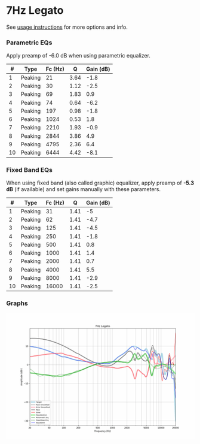 # 7Hz Legato
See [usage instructions](https://github.com/jaakkopasanen/AutoEq#usage) for more options and info.

### Parametric EQs
Apply preamp of -6.0 dB when using parametric equalizer.

|   # | Type    |   Fc (Hz) |    Q |   Gain (dB) |
|-----|---------|-----------|------|-------------|
|   1 | Peaking |        21 | 3.64 |        -1.8 |
|   2 | Peaking |        30 | 1.12 |        -2.5 |
|   3 | Peaking |        69 | 1.83 |         0.9 |
|   4 | Peaking |        74 | 0.64 |        -6.2 |
|   5 | Peaking |       197 | 0.98 |        -1.8 |
|   6 | Peaking |      1024 | 0.53 |         1.8 |
|   7 | Peaking |      2210 | 1.93 |        -0.9 |
|   8 | Peaking |      2844 | 3.86 |         4.9 |
|   9 | Peaking |      4795 | 2.36 |         6.4 |
|  10 | Peaking |      6444 | 4.42 |        -8.1 |

### Fixed Band EQs
When using fixed band (also called graphic) equalizer, apply preamp of **-5.3 dB** (if available) and set gains manually with these parameters.

|   # | Type    |   Fc (Hz) |    Q |   Gain (dB) |
|-----|---------|-----------|------|-------------|
|   1 | Peaking |        31 | 1.41 |        -5   |
|   2 | Peaking |        62 | 1.41 |        -4.7 |
|   3 | Peaking |       125 | 1.41 |        -4.5 |
|   4 | Peaking |       250 | 1.41 |        -1.8 |
|   5 | Peaking |       500 | 1.41 |         0.8 |
|   6 | Peaking |      1000 | 1.41 |         1.4 |
|   7 | Peaking |      2000 | 1.41 |         0.7 |
|   8 | Peaking |      4000 | 1.41 |         5.5 |
|   9 | Peaking |      8000 | 1.41 |        -2.9 |
|  10 | Peaking |     16000 | 1.41 |        -2.5 |

### Graphs
![](./7Hz%20Legato.png)
